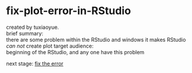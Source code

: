 # fix-plot-error-in-RStudio
created by tuxiaoyue.    
brief summary:   
there are some problem within the RStudio and windows it makes RStudio *can not* create plot
target audience:   
beginning of the RStudio, and any one have this problem

next stage: [fix the error](https://github.com/tuxiaoyue/fix-plot-error-in-RStudio/blob/master/what%20is%20the%20error%20like%20and%20how%20to%20fix)
